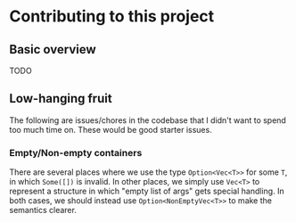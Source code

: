 # Contributing to this project

## Basic overview

TODO

## Low-hanging fruit

The following are issues/chores in the codebase that I didn't want to spend too
much time on. These would be good starter issues.

### Empty/Non-empty containers

There are several places where we use the type `Option<Vec<T>>` for some `T`,
in which `Some([])` is invalid. In other places, we simply use `Vec<T>` to
represent a structure in which "empty list of args" gets special handling. In
both cases, we should instead use `Option<NonEmptyVec<T>>` to make the
semantics clearer.

